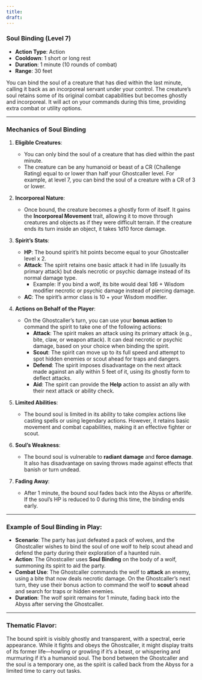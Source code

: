 ```yaml
---
title: 
draft:
---
```

### **Soul Binding (Level 7)**

- **Action Type**: Action
- **Cooldown**: 1 short or long rest
- **Duration**: 1 minute (10 rounds of combat)
- **Range**: 30 feet

You can bind the soul of a creature that has died within the last minute, calling it back as an incorporeal servant under your control. The creature’s soul retains some of its original combat capabilities but becomes ghostly and incorporeal. It will act on your commands during this time, providing extra combat or utility options.

---

### **Mechanics of Soul Binding**

1. **Eligible Creatures**:
    
    - You can only bind the soul of a creature that has died within the past minute.
    - The creature can be any humanoid or beast of a CR (Challenge Rating) equal to or lower than half your Ghostcaller level. For example, at level 7, you can bind the soul of a creature with a CR of 3 or lower.
2. **Incorporeal Nature**:
    
    - Once bound, the creature becomes a ghostly form of itself. It gains the **Incorporeal Movement** trait, allowing it to move through creatures and objects as if they were difficult terrain. If the creature ends its turn inside an object, it takes 1d10 force damage.
3. **Spirit’s Stats**:
    
    - **HP**: The bound spirit’s hit points become equal to your Ghostcaller level x 2.
    - **Attack**: The spirit retains one basic attack it had in life (usually its primary attack) but deals necrotic or psychic damage instead of its normal damage type.
        - Example: If you bind a wolf, its bite would deal 1d6 + Wisdom modifier necrotic or psychic damage instead of piercing damage.
    - **AC**: The spirit’s armor class is 10 + your Wisdom modifier.
4. **Actions on Behalf of the Player**:
    
    - On the Ghostcaller’s turn, you can use your **bonus action** to command the spirit to take one of the following actions:
        - **Attack**: The spirit makes an attack using its primary attack (e.g., bite, claw, or weapon attack). It can deal necrotic or psychic damage, based on your choice when binding the spirit.
        - **Scout**: The spirit can move up to its full speed and attempt to spot hidden enemies or scout ahead for traps and dangers.
        - **Defend**: The spirit imposes disadvantage on the next attack made against an ally within 5 feet of it, using its ghostly form to deflect attacks.
        - **Aid**: The spirit can provide the **Help** action to assist an ally with their next attack or ability check.
5. **Limited Abilities**:
    
    - The bound soul is limited in its ability to take complex actions like casting spells or using legendary actions. However, it retains basic movement and combat capabilities, making it an effective fighter or scout.
6. **Soul’s Weakness**:
    
    - The bound soul is vulnerable to **radiant damage** and **force damage**. It also has disadvantage on saving throws made against effects that banish or turn undead.
7. **Fading Away**:
    
    - After 1 minute, the bound soul fades back into the Abyss or afterlife. If the soul’s HP is reduced to 0 during this time, the binding ends early.

---

### **Example of Soul Binding in Play:**

- **Scenario**: The party has just defeated a pack of wolves, and the Ghostcaller wishes to bind the soul of one wolf to help scout ahead and defend the party during their exploration of a haunted ruin.
- **Action**: The Ghostcaller uses **Soul Binding** on the body of a wolf, summoning its spirit to aid the party.
- **Combat Use**: The Ghostcaller commands the wolf to **attack** an enemy, using a bite that now deals necrotic damage. On the Ghostcaller’s next turn, they use their bonus action to command the wolf to **scout** ahead and search for traps or hidden enemies.
- **Duration**: The wolf spirit remains for 1 minute, fading back into the Abyss after serving the Ghostcaller.

---

### Thematic Flavor:

The bound spirit is visibly ghostly and transparent, with a spectral, eerie appearance. While it fights and obeys the Ghostcaller, it might display traits of its former life—howling or growling if it’s a beast, or whispering and murmuring if it’s a humanoid soul. The bond between the Ghostcaller and the soul is a temporary one, as the spirit is called back from the Abyss for a limited time to carry out tasks.